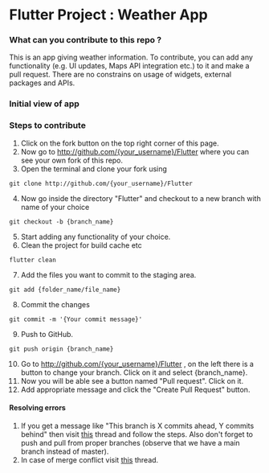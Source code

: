 # Flutter Project : Weather App

### What can you contribute to this repo ?
This is an app giving weather information. To contribute, you can add any functionality (e.g. UI updates, Maps API integration etc.) to it and make a pull request. There are no constrains on usage of widgets, external packages and APIs. 

### Initial view of app


### Steps to contribute
1. Click on the fork button on the top right corner of this page.
2. Now go to http://github.com/{your_username}/Flutter  where you can see your own fork of this repo.
3. Open the terminal and clone your fork using 
  ```
  git clone http://github.com/{your_username}/Flutter
  ```
4. Now go inside the directory "Flutter" and checkout to a new branch with name of your choice
  ```
  git checkout -b {branch_name}
  ```
5. Start adding any functionality of your choice.
6. Clean the project for build cache etc
  ```
  flutter clean
  ```
7. Add the files you want to commit to the staging area.
  ```
  git add {folder_name/file_name}
  ```
8. Commit the changes 
  ```
  git commit -m '{Your commit message}'
  ```
9. Push to GitHub.
  ```
  git push origin {branch_name}
  ```
10. Go to http://github.com/{your_username}/Flutter , on the left there is a button to change your branch. Click on it and select {branch_name}.
11. Now you will be able see a button named "Pull request". Click on it.
12. Add appropriate message and click the "Create Pull Request" button.

#### Resolving errors
1. If you get a message like "This branch is X commits ahead, Y commits behind" then visit [this](https://stackoverflow.com/questions/41283955/github-keeps-saying-this-branch-is-x-commits-ahead-y-commits-behind/41289258) thread and follow the steps. Also don't forget to push and pull from proper branches (observe that we have a main branch instead of master).
2. In case of merge conflict visit [this](https://stackoverflow.com/questions/161813/how-to-resolve-merge-conflicts-in-git) thread.
